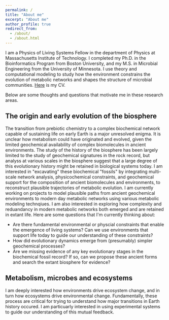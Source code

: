 ```yaml
---
permalink: /
title: "About me"
excerpt: "About me"
author_profile: true
redirect_from: 
  - /about/
  - /about.html
---
```


I am a Physics of Living Systems Fellow in the department of Physics at Massachusetts Institute of Technology.  I completed my Ph.D. in the Bioinformatics Program from Boston University, and my M.S. in Microbial Engineering from the University of Minnesota. I use theory and computational modeling to study how the environment constrains the evolution of metabolic networks and shapes the structure of microbial communities. <a href="https://jgoldford.github.io/files/Goldford_CV.pdf">Here</a> is my CV.

Below are some thoughts and questions that motivate me in these research areas.

The origin and early evolution of the biosphere
------
The transition from prebiotic chemistry to a complex biochemical network capable of sustaining life on early Earth is a major unresolved enigma. It is unclear how metabolism could have originated and evolved, given the limited geochemical availability of complex biomolecules in ancient environments.  The study of the history of the biosphere has been largely limited to the study of geochemical signatures in the rock record, but analyss at various scales in the biosphere suggest that a large degree of this evolutionary history might be retained in biological systems today.  I am interested in "excavating" these biochemical "fossils" by integrating multi-scale network analysis, physicochemical constraints, and geochemical support for the composition of ancient biomolecules and environments, to reconstruct plausible trajectories of metabolic evolution. I am currently working on projects to model plausible paths from ancient geochemical environments to modern day metabolic networks using various metabolic modeling technqiues. I am also interested in exploring how complexity and reduandancy in modern metabolic networks both emerged and are retained in extant life.  Here are some questions that I'm currently thinking about:

* Are there fundamental environmental or physcial constraints that enable the emergence of living systems? Can we use environments that support life today to guide our understanding of these constraints?  
* How did evolutionary dynamics emerge from (presumably) simpler geochemical processes?
* Are we missing evidence of any key evolutionary stages in the biochemical fossil record?  If so, can we propose these ancient forms and search the extant biosphere for evidence?

Metabolism, microbes and ecosystems
------
I am deeply interested how environments drive ecosystem change, and in turn how ecosystems drive environmental change.  Fundamentally, these process are critical for trying to understand how major transitions in Earth history occured.  I am particuarly interested in using experimental systems to guide our understanding of this mutual feedback. 